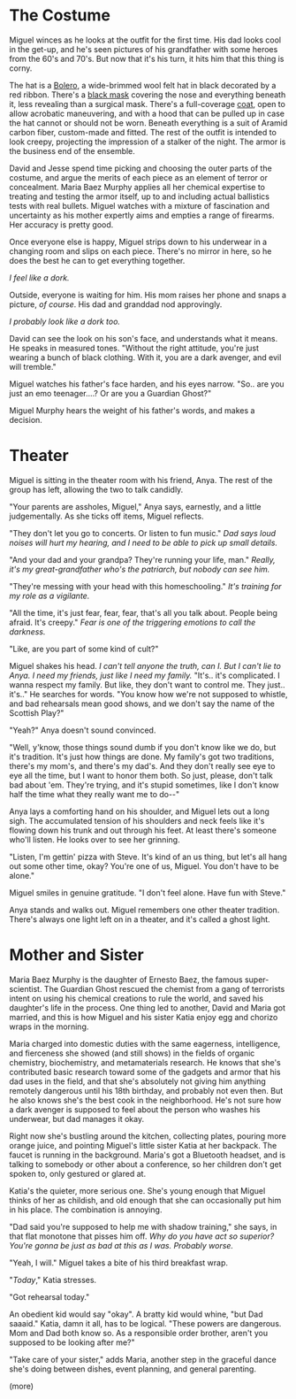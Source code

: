 <!-- TITLE: Lesson 2 -->
<!-- SUBTITLE: The non-power elements of Miguel's legacy -->

# The Costume
Miguel winces as he looks at the outfit for the first time. His dad looks cool in the get-up, and he's seen pictures of his grandfather with some heroes from the 60's and 70's. But now that it's his turn, it hits him that this thing is corny.

The hat is a [Bolero](https://www.etsy.com/listing/226356429/bolero-hat-the-bolero-black-wool-felt?gpla=1&gao=1&utm_campaign=shopping_us_AgnoulitaHats_sfc_osa&utm_medium=cpc&utm_source=google&utm_custom1=0&utm_content=9169083&gclid=Cj0KCQjw-tXlBRDWARIsAGYQAmdEwdRWFHWAujpriiorLWTPh2E2tjbAxwy03vYnYqZOkmaYIIWMm4QaAtoeEALw_wcB), a wide-brimmed wool felt hat in black decorated by a red ribbon. There's a [black mask](https://www.etsy.com/listing/94055283/gothic-punk-rock-visual-kei-unisex?gpla=1&gao=1&utm_campaign=shopping_us_runnickyrun_sfc_osa&utm_medium=cpc&utm_source=google&utm_custom1=0&utm_content=6172408&gclid=Cj0KCQjw-tXlBRDWARIsAGYQAmeflTha1MD0PiekWYm54R8oCOrc4bhi-JtwooOp5vgecRcgkmN28IYaAip8EALw_wcB) covering the nose and everything beneath it, less revealing than a surgical mask. There's a full-coverage [coat](https://www.bonanza.com/listings/New-Handmade-Scorpion-Mens-Hooded-Trench-Coat-Long-Jacket-Black-Gothic-Steampunk/593830346?goog_pla=1&variation_id=675984005&gpid=177431040541&keyword=&goog_pla=1&pos=1o21&ad_type=pla&gclid=Cj0KCQjw-tXlBRDWARIsAGYQAmeukyya7gH3WqBytVEeAbrWAeFN96XlTrwc_wEHtZ1eBOi51O2F60saAr9REALw_wcB), open to allow acrobatic maneuvering, and with a hood that can be pulled up in case the hat cannot or should not be worn. Beneath everything is a suit of Aramid carbon fiber, custom-made and fitted. The rest of the outfit is intended to look creepy, projecting the impression of a stalker of the night. The armor is the business end of the ensemble.

David and Jesse spend time picking and choosing the outer parts of the costume, and argue the merits of each piece as an element of terror or concealment. Maria Baez Murphy applies all her chemical expertise to treating and testing the armor itself, up to and including actual ballistics tests with real bullets. Miguel watches with a mixture of fascination and uncertainty as his mother expertly aims and empties a range of firearms. Her accuracy is pretty good.

Once everyone else is happy, Miguel strips down to his underwear in a changing room and slips on each piece. There's no mirror in here, so he does the best he can to get everything together.

*I feel like a dork.*

Outside, everyone is waiting for him. His mom raises her phone and snaps a picture, *of course*. His dad and granddad nod approvingly.

*I probably look like a dork too.*

David can see the look on his son's face, and understands what it means. He speaks in measured tones. "Without the right attitude, you're just wearing a bunch of black clothing. With it, you are a dark avenger, and evil will tremble."

Miguel watches his father's face harden, and his eyes narrow. "So.. are you just an emo teenager....? Or are you a Guardian Ghost?"

Miguel Murphy hears the weight of his father's words, and makes a decision.
# Theater
Miguel is sitting in the theater room with his friend, Anya. The rest of the group has left, allowing the two to talk candidly.

"Your parents are assholes, Miguel," Anya says, earnestly, and a little judgementally. As she ticks off items, Miguel reflects.

"They don't let you go to concerts. Or listen to fun music." *Dad says loud noises will hurt my hearing, and I need to be able to pick up small details.*

"And your dad and your grandpa? They're running your life, man." *Really, it's my great-grandfather who's the patriarch, but nobody can see him.*

"They're messing with your head with this homeschooling." *It's training for my role as a vigilante.*

"All the time, it's just fear, fear, fear, that's all you talk about. People being afraid. It's creepy." *Fear is one of the triggering emotions to call the darkness.*

"Like, are you part of some kind of cult?"

Miguel shakes his head. *I can't tell anyone the truth, can I. But I can't lie to Anya. I need my friends, just like I need my family.* "It's.. it's complicated. I wanna respect my family. But like, they don't want to control me. They just.. it's.." He searches for words. "You know how we're not supposed to whistle, and bad rehearsals mean good shows, and we don't say the name of the Scottish Play?"

"Yeah?" Anya doesn't sound convinced.

"Well, y'know, those things sound dumb if you don't know like we do, but it's tradition. It's just how things are done. My family's got two traditions, there's my mom's, and there's my dad's. And they don't really see eye to eye all the time, but I want to honor them both. So just, please, don't talk bad about 'em. They're trying, and it's stupid sometimes, like I don't know half the time what they really want me to do--"

Anya lays a comforting hand on his shoulder, and Miguel lets out a long sigh. The accumulated tension of his shoulders and neck feels like it's flowing down his trunk and out through his feet. At least there's someone who'll listen. He looks over to see her grinning.

"Listen, I'm gettin' pizza with Steve. It's kind of an us thing, but let's all hang out some other time, okay? You're one of us, Miguel. You don't have to be alone."

Miguel smiles in genuine gratitude. "I don't feel alone. Have fun with Steve."

Anya stands and walks out. Miguel remembers one other theater tradition. There's always one light left on in a theater, and it's called a ghost light.
# Mother and Sister
Maria Baez Murphy is the daughter of Ernesto Baez, the famous super-scientist. The Guardian Ghost rescued the chemist from a gang of terrorists intent on using his chemical creations to rule the world, and saved his daughter's life in the process. One thing led to another, David and Maria got married, and this is how Miguel and his sister Katia enjoy egg and chorizo wraps in the morning.

Maria charged into domestic duties with the same eagerness, intelligence, and fierceness she showed (and still shows) in the fields of organic chemistry, biochemistry, and metamaterials research. He knows that she's contributed basic research toward some of the gadgets and armor that his dad uses in the field, and that she's absolutely not giving him anything remotely dangerous until his 18th birthday, and probably not even then. But he also knows she's the best cook in the neighborhood. He's not sure how a dark avenger is supposed to feel about the person who washes his underwear, but dad manages it okay.

Right now she's bustling around the kitchen, collecting plates, pouring more orange juice, and pointing Miguel's little sister Katia at her backpack. The faucet is running in the background. Maria's got a Bluetooth headset, and is talking to somebody or other about a conference, so her children don't get spoken to, only gestured or glared at.

Katia's the quieter, more serious one. She's young enough that Miguel thinks of her as childish, and old enough that she can occasionally put him in his place. The combination is annoying.

"Dad said you're supposed to help me with shadow training," she says, in that flat monotone that pisses him off. *Why do you have act so superior? You're gonna be just as bad at this as I was. Probably worse.*

"Yeah, I will." Miguel takes a bite of his third breakfast wrap.

"*Today*," Katia stresses.

"Got rehearsal today."

An obedient kid would say "okay". A bratty kid would whine, "but Dad saaaid." Katia, damn it all, has to be logical. "These powers are dangerous. Mom and Dad both know so. As a responsible order brother, aren't you supposed to be looking after me?"

"Take care of your sister," adds Maria, another step in the graceful dance she's doing between dishes, event planning, and general parenting.

(more)